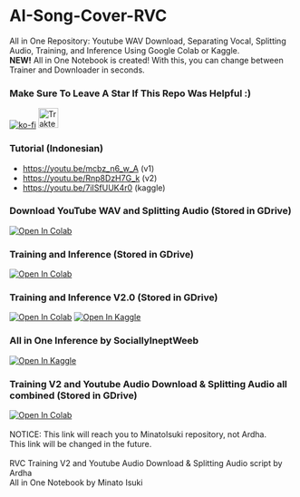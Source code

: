 # AI-Song-Cover-RVC
All in One Repository: Youtube WAV Download, Separating Vocal, Splitting Audio, Training, and Inference Using Google Colab or Kaggle.<br>
**NEW!** All in One Notebook is created! With this, you can change between Trainer and Downloader in seconds.
### Make Sure To Leave A Star If This Repo Was Helpful :)
[![ko-fi](https://ko-fi.com/img/githubbutton_sm.svg)](https://ko-fi.com/R6R7AH1FA)
<a href="https://trakteer.id/ardha27">
    <img src="https://cdn.trakteer.id/images/embed/trbtn-red-1.png" alt="Trakteer" height="35">
</a>

### Tutorial (Indonesian)
- https://youtu.be/mcbz_n6_w_A (v1)
- https://youtu.be/Rnp8DzH7G_k (v2)
- https://youtu.be/7iISfUUK4r0 (kaggle)

### Download YouTube WAV and Splitting Audio (Stored in GDrive)
[![Open In Colab](https://colab.research.google.com/assets/colab-badge.svg)](https://colab.research.google.com/github/ardha27/AI-Song-Cover-RVC/blob/main/Download_Youtube_WAV_and_Splitting_Audio.ipynb)

### Training and Inference (Stored in GDrive)
[![Open In Colab](https://colab.research.google.com/assets/colab-badge.svg)](https://colab.research.google.com/github/ardha27/AI-Song-Cover-RVC/blob/main/RVC_Training.ipynb)

### Training and Inference V2.0 (Stored in GDrive)
[![Open In Colab](https://colab.research.google.com/assets/colab-badge.svg)](https://colab.research.google.com/github/ardha27/AI-Song-Cover-RVC/blob/main/RVC_TrainingV2.ipynb)
[![Open In Kaggle](https://www.vectorlogo.zone/logos/kaggle/kaggle-ar21.svg)](https://www.kaggle.com/code/ardhasemaranatha/rvc-v2-kaggle)

### All in One Inference by SociallyIneptWeeb
[![Open In Kaggle](https://www.vectorlogo.zone/logos/kaggle/kaggle-ar21.svg)](https://www.kaggle.com/code/ardhasemaranatha/aicovergen-kaggle)

### Training V2 and Youtube Audio Download & Splitting Audio all combined (Stored in GDrive)
[![Open In Colab](https://colab.research.google.com/assets/colab-badge.svg)](https://colab.research.google.com/github/MinatoIsuki/AI-Song-Cover-RVC/blob/main/Training_V2_and_Youtube_Audio_Download_%26_Splitting_Audio_combined.ipynb)<br>
<br>
NOTICE: This link will reach you to MinatoIsuki repository, not Ardha.<br>
This link will be changed in the future.<br>
<br>
RVC Training V2 and Youtube Audio Download & Splitting Audio script by Ardha<br>
All in One Notebook by Minato Isuki
